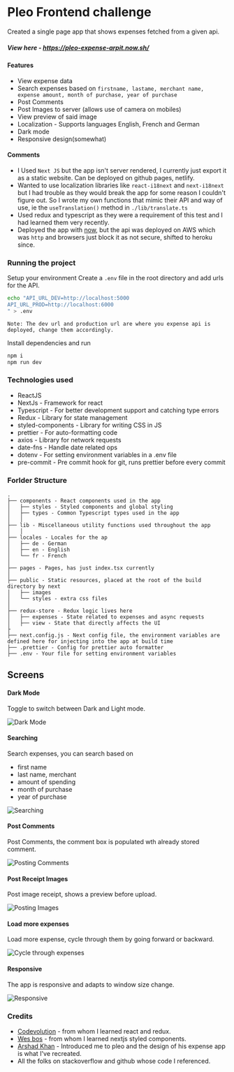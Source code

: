 # Pleo Frontend challenge

Created a single page app that shows expenses fetched from a given api.
##### View here - https://pleo-expense-arpit.now.sh/

#### Features

- View expense data
- Search expenses based on `firstname, lastame, merchant name, expense amount, month of purchase, year of purchase`
- Post Comments
- Post Images to server (allows use of camera on mobiles)
- View preview of said image
- Localization - Supports languages English, French and German
- Dark mode
- Responsive design(somewhat)

#### Comments


- I Used `Next JS` but the app isn't server rendered, I currently just export it as a static website. Can be deployed on github pages, netlify.
- Wanted to use localization libraries like `react-i18next` and `next-i18next` but I had trouble as they would break the app for some reason I couldn't figure out. So I wrote my own functions that mimic their API and way of use, ie the `useTranslation()` method in `./lib/translate.ts`
- Used redux and typescript as they were a requirement of this test and I had learned them very recently.
- Deployed the app with [now](https://zeit.co), but the api was deployed on AWS which was `http` and browsers just block it as not secure, shifted to heroku since.



### Running the project

Setup your environment
Create a `.env` file in the root directory and add urls for the API.

```sh
echo "API_URL_DEV=http://localhost:5000
API_URL_PROD=http://localhost:6000
" > .env
```

```note
Note: The dev url and production url are where you expense api is deployed, change them accordingly.
```

Install dependencies and run

```sh
npm i
npm run dev
```

### Technologies used

- ReactJS
- NextJs - Framework for react
- Typescript - For better development support and catching type errors
- Redux - Library for state management
- styled-components - Library for writing CSS in JS
- prettier - For auto-formatting code
- axios - Library for network requests
- date-fns - Handle date related ops
- dotenv - For setting environment variables in a .env file
- pre-commit - Pre commit hook for git, runs prettier before every commit

### Forlder Structure

```
.
├── components - React components used in the app
│   ├── styles - Styled components and global styling
│   ├── types - Common Typescript types used in the app
│   │
├── lib - Miscellaneous utility functions used throughout the app
│   │
├── locales - Locales for the ap
│   ├── de - German
│   ├── en - English
│   └── fr - French
│
├── pages - Pages, has just index.tsx currently
│
├── public - Static resources, placed at the root of the build directory by next
│   ├── images
│   └── styles - extra css files
│
├── redux-store - Redux logic lives here
│   ├── expenses - State related to expenses and async requests
│   ├── view - State that directly affects the UI
├
├── next.config.js - Next config file, the environment variables are defined here for injecting into the app at build time
├── .prettier - Config for prettier auto formatter
├── .env - Your file for setting environment variables

```

## Screens

#### Dark Mode

Toggle to switch between Dark and Light mode.

![Dark Mode](https://media.giphy.com/media/JomAMKN2X1PCWsfLDM/giphy.gif)

#### Searching

Search expenses, you can search based on

- first name
- last name, merchant
- amount of spending
- month of purchase
- year of purchase

![Searching](https://media.giphy.com/media/UrnJLJxpa5ud8z7dti/giphy.gif)

#### Post Comments

Post Comments, the comment box is populated wth already stored comment.

![Posting Comments](https://media.giphy.com/media/SVNTHYk1z6ejoGIfsv/giphy.gif)

#### Post Receipt Images

Post image receipt, shows a preview before upload.

![Posting Images](https://media.giphy.com/media/W1lAN3itGcHGs0JnS5/giphy.gif)

#### Load more expenses

Load more expense, cycle through them by going forward or backward.

![Cycle through expenses](https://media.giphy.com/media/UrhBgUjgwGIjx8r09K/giphy.gif)

#### Responsive

The app is responsive and adapts to window size change.

![Responsive](https://media.giphy.com/media/KFnrNUhgLa86X1Jt9h/giphy.gif)

### Credits

- [Codevolution](https://www.youtube.com/channel/UC80PWRj_ZU8Zu0HSMNVwKWw) - from whom I learned react and redux.
- [Wes bos](https://wesbos.com/) - from whom I learned nextjs styled components.
- [Arshad Khan](https://github.com/ar5had) - Introduced me to pleo and the design of his expense app is what I've recreated.
- All the folks on stackoverflow and github whose code I referenced.
